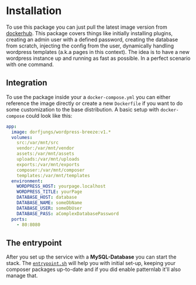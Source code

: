 # Installation

To use this package you can just pull the latest image version from [dockerhub](https://hub.docker.com/r/dorfjungs/wordpress-breeze). This package covers things like initially installing plugins, creating an admin user with a defined password, creating the database from scratch, injecting the config from the user, dynamically handling wordpress templates (a.k.a pages in this context). The idea is to have a new wordpress instance up and running as fast as possible. In a perfect scenario with one command.

## Integration
To use the package inside your a `docker-compose.yml` you can either reference the image directly or create a new `Dockerfile` if you want to do some customization to the base distribution. A basic setup with `docker-compose` could look like this:

```yml
app:
  image: dorfjungs/wordpress-breeze:v1.*
  volumes:
    src:/var/mnt/src
    vendor:/var/mnt/vendor
    assets:/var/mnt/assets
    uploads:/var/mnt/uploads
    exports:/var/mnt/exports
    composer:/var/mnt/composer
    templates:/var/mnt/templates
  environment:
    WORDPRESS_HOST: yourpage.localhost
    WORDPRESS_TITLE: yourPage
    DATABASE_HOST: database
    DATABASE_NAME: someDbName
    DATABASE_USER: someDbUser
    DATABASE_PASS: aComplexDatabasePassword
  ports:
    - 80:8080
```

## The entrypoint
After you set up the service with a **MySQL-Database** you can start the stack.
The [`entrypoint.sh`](https://github.com/dorfjungs/wordpress-breeze/blob/master/entrypoint.sh) will help you with initial set-up, keeping your composer packages up-to-date and if you did enable patternlab it'll also manage that.
